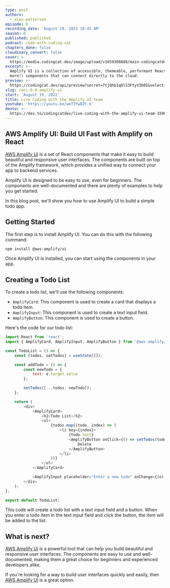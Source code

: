 ```yaml
---
type: post
authors:
  - alex-patterson
episode: 8
recording_date: 'August 19, 2022 10:45 AM'
season: 0
published: published
podcast: code-with-coding-cat
chapters_done: false
cloudinary_convert: false
cover: >-
  https://media.codingcat.dev/image/upload/v1659308888/main-codingcatdev-photo/Amplify-UI.jpg
excerpt: >-
  Amplify UI is a collection of accessible, themeable, performant React (and
  more!) components that can connect directly to the cloud.
preview: >-
  https://codingcat.dev/api/preview?secret=7tjQhb1qQlS3FtyV3b0I&selectionType=podcast&selectionSlug=Amplify-UI&_id=fbe488bf6b204daea1e634eb1768b1b9
slug: cwcc-0-8-amplify-ui
start: 'August 19, 2022'
title: Live Coding with the Amplify UI team
youtube: 'https://youtu.be/weT3YwBZt-k'
devto: >-
  https://dev.to/codingcatdev/live-coding-with-the-amplify-ui-team-1596-temp-slug-3596967
---
```


## AWS Amplify UI: Build UI Fast with Amplify on React

[AWS Amplify UI](https://ui.docs.amplify.aws/) is a set of React components that make it easy to build beautiful and responsive user interfaces. The components are built on top of the Amplify framework, which provides a unified way to connect your app to backend services.

Amplify UI is designed to be easy to use, even for beginners. The components are well-documented and there are plenty of examples to help you get started.

In this blog post, we'll show you how to use Amplify UI to build a simple todo app.

## Getting Started

The first step is to install Amplify UI. You can do this with the following command:

```bash
npm install @aws-amplify/ui
```

Once Amplify UI is installed, you can start using the components in your app.

## Creating a Todo List

To create a todo list, we'll use the following components:

- `AmplifyCard`: This component is used to create a card that displays a todo item.
- `AmplifyInput`: This component is used to create a text input field.
- `AmplifyButton`: This component is used to create a button.

Here's the code for our todo list:

```js
import React from 'react';
import { AmplifyCard, AmplifyInput, AmplifyButton } from '@aws-amplify/ui';

const TodoList = () => {
	const [todos, setTodos] = useState([]);

	const addTodo = () => {
		const newTodo = {
			text: e.target.value
		};

		setTodos([...todos, newTodo]);
	};

	return (
		<div>
			<AmplifyCard>
				<h2>Todo List</h2>
				<ul>
					{todos.map((todo, index) => (
						<li key={index}>
							{todo.text}
							<AmplifyButton onClick={() => setTodos(todos.filter((t) => t.id !== todo.id))}>
								Delete
							</AmplifyButton>
						</li>
					))}
				</ul>
			</AmplifyCard>

			<AmplifyInput placeholder="Enter a new todo" onChange={(e) => addTodo()} />
		</div>
	);
};

export default TodoList;
```

This code will create a todo list with a text input field and a button. When you enter a todo item in the text input field and click the button, the item will be added to the list.

## What is next?

[AWS Amplify UI](https://ui.docs.amplify.aws/) is a powerful tool that can help you build beautiful and responsive user interfaces. The components are easy to use and well-documented, making them a great choice for beginners and experienced developers alike.

If you're looking for a way to build user interfaces quickly and easily, then [AWS Amplify UI](https://ui.docs.amplify.aws/) is a great option.
